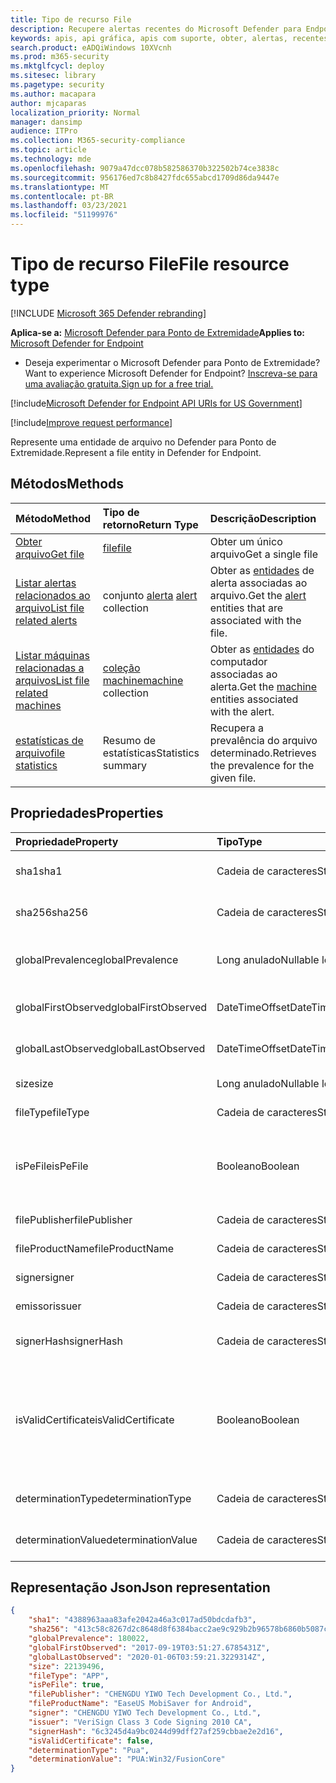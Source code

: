 ```yaml
---
title: Tipo de recurso File
description: Recupere alertas recentes do Microsoft Defender para Endpoint relacionados a arquivos.
keywords: apis, api gráfica, apis com suporte, obter, alertas, recentes
search.product: eADQiWindows 10XVcnh
ms.prod: m365-security
ms.mktglfcycl: deploy
ms.sitesec: library
ms.pagetype: security
ms.author: macapara
author: mjcaparas
localization_priority: Normal
manager: dansimp
audience: ITPro
ms.collection: M365-security-compliance
ms.topic: article
ms.technology: mde
ms.openlocfilehash: 9079a47dcc078b582586370b322502b74ce3838c
ms.sourcegitcommit: 956176ed7c8b8427fdc655abcd1709d86da9447e
ms.translationtype: MT
ms.contentlocale: pt-BR
ms.lasthandoff: 03/23/2021
ms.locfileid: "51199976"
---
```

# <a name="file-resource-type"></a><span data-ttu-id="203ad-104">Tipo de recurso File</span><span class="sxs-lookup"><span data-stu-id="203ad-104">File resource type</span></span>

[!INCLUDE [Microsoft 365 Defender rebranding](../../includes/microsoft-defender.md)]


<span data-ttu-id="203ad-105">**Aplica-se a:** [Microsoft Defender para Ponto de Extremidade](https://go.microsoft.com/fwlink/?linkid=2154037)</span><span class="sxs-lookup"><span data-stu-id="203ad-105">**Applies to:** [Microsoft Defender for Endpoint](https://go.microsoft.com/fwlink/?linkid=2154037)</span></span>

- <span data-ttu-id="203ad-106">Deseja experimentar o Microsoft Defender para Ponto de Extremidade?</span><span class="sxs-lookup"><span data-stu-id="203ad-106">Want to experience Microsoft Defender for Endpoint?</span></span> [<span data-ttu-id="203ad-107">Inscreva-se para uma avaliação gratuita.</span><span class="sxs-lookup"><span data-stu-id="203ad-107">Sign up for a free trial.</span></span>](https://www.microsoft.com/microsoft-365/windows/microsoft-defender-atp?ocid=docs-wdatp-exposedapis-abovefoldlink) 

[!include[Microsoft Defender for Endpoint API URIs for US Government](../../includes/microsoft-defender-api-usgov.md)]

[!include[Improve request performance](../../includes/improve-request-performance.md)]


<span data-ttu-id="203ad-108">Represente uma entidade de arquivo no Defender para Ponto de Extremidade.</span><span class="sxs-lookup"><span data-stu-id="203ad-108">Represent a file entity in Defender for Endpoint.</span></span>

## <a name="methods"></a><span data-ttu-id="203ad-109">Métodos</span><span class="sxs-lookup"><span data-stu-id="203ad-109">Methods</span></span>
<span data-ttu-id="203ad-110">Método</span><span class="sxs-lookup"><span data-stu-id="203ad-110">Method</span></span>|<span data-ttu-id="203ad-111">Tipo de retorno</span><span class="sxs-lookup"><span data-stu-id="203ad-111">Return Type</span></span> |<span data-ttu-id="203ad-112">Descrição</span><span class="sxs-lookup"><span data-stu-id="203ad-112">Description</span></span>
:---|:---|:---
[<span data-ttu-id="203ad-113">Obter arquivo</span><span class="sxs-lookup"><span data-stu-id="203ad-113">Get file</span></span>](get-file-information.md) | [<span data-ttu-id="203ad-114">file</span><span class="sxs-lookup"><span data-stu-id="203ad-114">file</span></span>](files.md) | <span data-ttu-id="203ad-115">Obter um único arquivo</span><span class="sxs-lookup"><span data-stu-id="203ad-115">Get a single file</span></span> 
[<span data-ttu-id="203ad-116">Listar alertas relacionados ao arquivo</span><span class="sxs-lookup"><span data-stu-id="203ad-116">List file related alerts</span></span>](get-file-related-alerts.md) | <span data-ttu-id="203ad-117">conjunto [alerta](alerts.md) </span><span class="sxs-lookup"><span data-stu-id="203ad-117">[alert](alerts.md) collection</span></span> | <span data-ttu-id="203ad-118">Obter as [entidades](alerts.md) de alerta associadas ao arquivo.</span><span class="sxs-lookup"><span data-stu-id="203ad-118">Get the [alert](alerts.md) entities that are associated with the file.</span></span>
[<span data-ttu-id="203ad-119">Listar máquinas relacionadas a arquivos</span><span class="sxs-lookup"><span data-stu-id="203ad-119">List file related machines</span></span>](get-file-related-machines.md) | <span data-ttu-id="203ad-120">[coleção machine](machine.md)</span><span class="sxs-lookup"><span data-stu-id="203ad-120">[machine](machine.md) collection</span></span> | <span data-ttu-id="203ad-121">Obter as [entidades](machine.md) do computador associadas ao alerta.</span><span class="sxs-lookup"><span data-stu-id="203ad-121">Get the [machine](machine.md) entities associated with the alert.</span></span>
[<span data-ttu-id="203ad-122">estatísticas de arquivo</span><span class="sxs-lookup"><span data-stu-id="203ad-122">file statistics</span></span>](get-file-statistics.md) | <span data-ttu-id="203ad-123">Resumo de estatísticas</span><span class="sxs-lookup"><span data-stu-id="203ad-123">Statistics summary</span></span> | <span data-ttu-id="203ad-124">Recupera a prevalência do arquivo determinado.</span><span class="sxs-lookup"><span data-stu-id="203ad-124">Retrieves the prevalence for the given file.</span></span>


## <a name="properties"></a><span data-ttu-id="203ad-125">Propriedades</span><span class="sxs-lookup"><span data-stu-id="203ad-125">Properties</span></span>
|<span data-ttu-id="203ad-126">Propriedade</span><span class="sxs-lookup"><span data-stu-id="203ad-126">Property</span></span> | <span data-ttu-id="203ad-127">Tipo</span><span class="sxs-lookup"><span data-stu-id="203ad-127">Type</span></span>    |   <span data-ttu-id="203ad-128">Descrição</span><span class="sxs-lookup"><span data-stu-id="203ad-128">Description</span></span> |
|:---|:---|:---|
|<span data-ttu-id="203ad-129">sha1</span><span class="sxs-lookup"><span data-stu-id="203ad-129">sha1</span></span> | <span data-ttu-id="203ad-130">Cadeia de caracteres</span><span class="sxs-lookup"><span data-stu-id="203ad-130">String</span></span> | <span data-ttu-id="203ad-131">Hash sha1 do conteúdo do arquivo</span><span class="sxs-lookup"><span data-stu-id="203ad-131">Sha1 hash of the file content</span></span> |
|<span data-ttu-id="203ad-132">sha256</span><span class="sxs-lookup"><span data-stu-id="203ad-132">sha256</span></span> | <span data-ttu-id="203ad-133">Cadeia de caracteres</span><span class="sxs-lookup"><span data-stu-id="203ad-133">String</span></span> | <span data-ttu-id="203ad-134">Hash sha256 do conteúdo do arquivo</span><span class="sxs-lookup"><span data-stu-id="203ad-134">Sha256 hash of the file content</span></span> |
|<span data-ttu-id="203ad-135">globalPrevalence</span><span class="sxs-lookup"><span data-stu-id="203ad-135">globalPrevalence</span></span> | <span data-ttu-id="203ad-136">Long anulado</span><span class="sxs-lookup"><span data-stu-id="203ad-136">Nullable long</span></span> | <span data-ttu-id="203ad-137">Prevalência de arquivo em toda a organização</span><span class="sxs-lookup"><span data-stu-id="203ad-137">File prevalence across organization</span></span> |
|<span data-ttu-id="203ad-138">globalFirstObserved</span><span class="sxs-lookup"><span data-stu-id="203ad-138">globalFirstObserved</span></span> | <span data-ttu-id="203ad-139">DateTimeOffset</span><span class="sxs-lookup"><span data-stu-id="203ad-139">DateTimeOffset</span></span> | <span data-ttu-id="203ad-140">Primeira vez que o arquivo foi observado</span><span class="sxs-lookup"><span data-stu-id="203ad-140">First time the file was observed</span></span> |
|<span data-ttu-id="203ad-141">globalLastObserved</span><span class="sxs-lookup"><span data-stu-id="203ad-141">globalLastObserved</span></span> | <span data-ttu-id="203ad-142">DateTimeOffset</span><span class="sxs-lookup"><span data-stu-id="203ad-142">DateTimeOffset</span></span> | <span data-ttu-id="203ad-143">Última vez que o arquivo foi observado</span><span class="sxs-lookup"><span data-stu-id="203ad-143">Last time the file was observed</span></span> |
|<span data-ttu-id="203ad-144">size</span><span class="sxs-lookup"><span data-stu-id="203ad-144">size</span></span> | <span data-ttu-id="203ad-145">Long anulado</span><span class="sxs-lookup"><span data-stu-id="203ad-145">Nullable long</span></span> | <span data-ttu-id="203ad-146">Tamanho do arquivo</span><span class="sxs-lookup"><span data-stu-id="203ad-146">Size of the file</span></span> |
|<span data-ttu-id="203ad-147">fileType</span><span class="sxs-lookup"><span data-stu-id="203ad-147">fileType</span></span> | <span data-ttu-id="203ad-148">Cadeia de caracteres</span><span class="sxs-lookup"><span data-stu-id="203ad-148">String</span></span> | <span data-ttu-id="203ad-149">Tipo do arquivo</span><span class="sxs-lookup"><span data-stu-id="203ad-149">Type of the file</span></span> |
|<span data-ttu-id="203ad-150">isPeFile</span><span class="sxs-lookup"><span data-stu-id="203ad-150">isPeFile</span></span> | <span data-ttu-id="203ad-151">Booleano</span><span class="sxs-lookup"><span data-stu-id="203ad-151">Boolean</span></span> | <span data-ttu-id="203ad-152">true se o arquivo for executável portátil (por exemplo, "DLL", "EXE", etc.)</span><span class="sxs-lookup"><span data-stu-id="203ad-152">true if the file is portable executable (e.g. "DLL", "EXE", etc.)</span></span> |
|<span data-ttu-id="203ad-153">filePublisher</span><span class="sxs-lookup"><span data-stu-id="203ad-153">filePublisher</span></span> | <span data-ttu-id="203ad-154">Cadeia de caracteres</span><span class="sxs-lookup"><span data-stu-id="203ad-154">String</span></span> | <span data-ttu-id="203ad-155">Editor de arquivos</span><span class="sxs-lookup"><span data-stu-id="203ad-155">File publisher</span></span> |
|<span data-ttu-id="203ad-156">fileProductName</span><span class="sxs-lookup"><span data-stu-id="203ad-156">fileProductName</span></span> | <span data-ttu-id="203ad-157">Cadeia de caracteres</span><span class="sxs-lookup"><span data-stu-id="203ad-157">String</span></span> | <span data-ttu-id="203ad-158">Nome do produto</span><span class="sxs-lookup"><span data-stu-id="203ad-158">Product name</span></span> |
|<span data-ttu-id="203ad-159">signer</span><span class="sxs-lookup"><span data-stu-id="203ad-159">signer</span></span> | <span data-ttu-id="203ad-160">Cadeia de caracteres</span><span class="sxs-lookup"><span data-stu-id="203ad-160">String</span></span> | <span data-ttu-id="203ad-161">Signante de arquivo</span><span class="sxs-lookup"><span data-stu-id="203ad-161">File signer</span></span> |
|<span data-ttu-id="203ad-162">emissor</span><span class="sxs-lookup"><span data-stu-id="203ad-162">issuer</span></span> | <span data-ttu-id="203ad-163">Cadeia de caracteres</span><span class="sxs-lookup"><span data-stu-id="203ad-163">String</span></span> | <span data-ttu-id="203ad-164">Emissor de arquivo</span><span class="sxs-lookup"><span data-stu-id="203ad-164">File issuer</span></span> |
|<span data-ttu-id="203ad-165">signerHash</span><span class="sxs-lookup"><span data-stu-id="203ad-165">signerHash</span></span> | <span data-ttu-id="203ad-166">Cadeia de caracteres</span><span class="sxs-lookup"><span data-stu-id="203ad-166">String</span></span> | <span data-ttu-id="203ad-167">Hash do certificado de assinatura</span><span class="sxs-lookup"><span data-stu-id="203ad-167">Hash of the signing certificate</span></span> |
|<span data-ttu-id="203ad-168">isValidCertificate</span><span class="sxs-lookup"><span data-stu-id="203ad-168">isValidCertificate</span></span> | <span data-ttu-id="203ad-169">Booleano</span><span class="sxs-lookup"><span data-stu-id="203ad-169">Boolean</span></span> | <span data-ttu-id="203ad-170">Foi verificado com êxito o certificado de assinatura pelo Microsoft Defender para agente do Ponto de Extremidade</span><span class="sxs-lookup"><span data-stu-id="203ad-170">Was signing certificate successfully verified by Microsoft Defender for Endpoint agent</span></span> |
|<span data-ttu-id="203ad-171">determinationType</span><span class="sxs-lookup"><span data-stu-id="203ad-171">determinationType</span></span> | <span data-ttu-id="203ad-172">Cadeia de caracteres</span><span class="sxs-lookup"><span data-stu-id="203ad-172">String</span></span> | <span data-ttu-id="203ad-173">O tipo de determinação do arquivo</span><span class="sxs-lookup"><span data-stu-id="203ad-173">The determination type of the file</span></span> |
|<span data-ttu-id="203ad-174">determinationValue</span><span class="sxs-lookup"><span data-stu-id="203ad-174">determinationValue</span></span> | <span data-ttu-id="203ad-175">Cadeia de caracteres</span><span class="sxs-lookup"><span data-stu-id="203ad-175">String</span></span> | <span data-ttu-id="203ad-176">Valor de determinação</span><span class="sxs-lookup"><span data-stu-id="203ad-176">Determination value</span></span> |


## <a name="json-representation"></a><span data-ttu-id="203ad-177">Representação Json</span><span class="sxs-lookup"><span data-stu-id="203ad-177">Json representation</span></span>

```json
{
    "sha1": "4388963aaa83afe2042a46a3c017ad50bdcdafb3",
    "sha256": "413c58c8267d2c8648d8f6384bacc2ae9c929b2b96578b6860b5087cd1bd6462",
    "globalPrevalence": 180022,
    "globalFirstObserved": "2017-09-19T03:51:27.6785431Z",
    "globalLastObserved": "2020-01-06T03:59:21.3229314Z",
    "size": 22139496,
    "fileType": "APP",
    "isPeFile": true,
    "filePublisher": "CHENGDU YIWO Tech Development Co., Ltd.",
    "fileProductName": "EaseUS MobiSaver for Android",
    "signer": "CHENGDU YIWO Tech Development Co., Ltd.",
    "issuer": "VeriSign Class 3 Code Signing 2010 CA",
    "signerHash": "6c3245d4a9bc0244d99dff27af259cbbae2e2d16",
    "isValidCertificate": false,
    "determinationType": "Pua",
    "determinationValue": "PUA:Win32/FusionCore"
}
```
